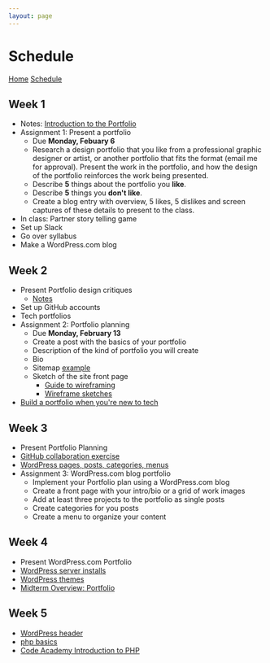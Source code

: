 ```yaml
---
layout: page
---
```

# Schedule

[Home]({{site.github.url}}/) [Schedule]({{site.github.url}}/schedule.html)


## Week 1
- Notes: [Introduction to the Portfolio](week1/)
- Assignment 1: Present a portfolio
	- Due **Monday, Febuary 6**
	- Research a design portfolio that you like from a professional graphic designer or artist, or another portfolio that fits the format (email me for approval).  Present the work in the portfolio, and how the design of the portfolio reinforces the work being presented.
	- Describe **5** things about the portfolio you **like**.
	- Describe **5** things you **don't like**.
	- Create a blog entry with overview, 5 likes, 5 dislikes and screen captures of these details to present to the class.
- In class: Partner story telling game
- Set up Slack
- Go over syllabus
- Make a WordPress.com blog

## Week 2
- Present Portfolio design critiques
	- [Notes](week2/notes)
- Set up GitHub accounts
- Tech portfolios
- Assignment 2: Portfolio planning
	- Due **Monday, February 13**
	- Create a post with the basics of your portfolio
	- Description of the kind of portfolio you will create
	- Bio
	- Sitemap [example](week2/sitemap.jpg)
	- Sketch of the site front page 
		- [Guide to wireframing](http://sixrevisions.com/user-interface/website-wireframing/)
		- [Wireframe sketches](https://webdesignledger.com/18-great-examples-of-sketched-ui-wireframes-and-mockups/)
- [Build a portfolio when you're new to tech](https://skillcrush.com/2015/03/12/impressive-tech-portfolio/)

## Week 3
- Present Portfolio Planning
- [GitHub collaboration exercise](week3/github.html)
- [WordPress pages, posts, categories, menus](week3/wordpress.html)
- Assignment 3: WordPress.com blog portfolio
	- Implement your Portfolio plan using a WordPress.com blog
	- Create a front page with your intro/bio or a grid of work images
	- Add at least three projects to the portfolio as single posts
	- Create categories for you posts
	- Create a menu to organize your content

## Week 4
- Present WordPress.com Portfolio
- [WordPress server installs](week4/wp.html)
- [WordPress themes](week4/)
- [Midterm Overview: Portfolio](week4/midterm.html)

## Week 5
- [WordPress header](week5/)
- [php basics](week5/php.html)
- [Code Academy Introduction to PHP](https://www.codecademy.com/en/courses/web-beginner-en-StaFQ/1/1)

<!-- 
https://github.com/owenroberts/gitclass
https://education.github.com/git-cheat-sheet-education.pdf
https://recompilermag.com/issues/issue-1/how-to-teach-git/
 -->